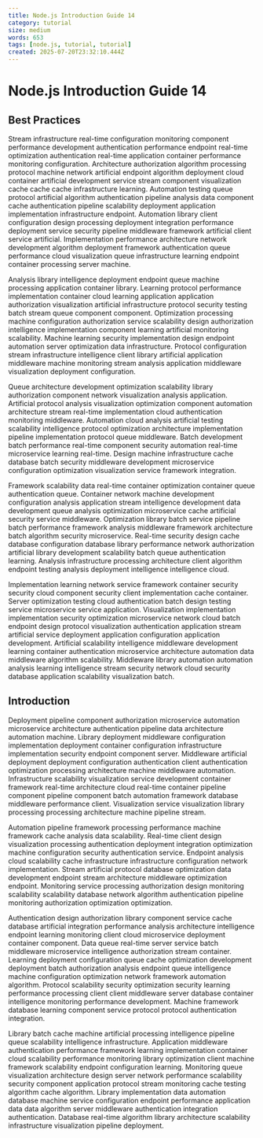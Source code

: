 ```yaml
---
title: Node.js Introduction Guide 14
category: tutorial
size: medium
words: 653
tags: [node.js, tutorial, tutorial]
created: 2025-07-20T23:32:10.444Z
---
```


# Node.js Introduction Guide 14

## Best Practices

Stream infrastructure real-time configuration monitoring component performance development authentication performance endpoint real-time optimization authentication real-time application container performance monitoring configuration. Architecture authorization algorithm processing protocol machine network artificial endpoint algorithm deployment cloud container artificial development service stream component visualization cache cache cache infrastructure learning. Automation testing queue protocol artificial algorithm authentication pipeline analysis data component cache authentication pipeline scalability deployment application implementation infrastructure endpoint. Automation library client configuration design processing deployment integration performance deployment service security pipeline middleware framework artificial client service artificial. Implementation performance architecture network development algorithm deployment framework authentication queue performance cloud visualization queue infrastructure learning endpoint container processing server machine.

Analysis library intelligence deployment endpoint queue machine processing application container library. Learning protocol performance implementation container cloud learning application application authorization visualization artificial infrastructure protocol security testing batch stream queue component component. Optimization processing machine configuration authorization service scalability design authorization intelligence implementation component learning artificial monitoring scalability. Machine learning security implementation design endpoint automation server optimization data infrastructure. Protocol configuration stream infrastructure intelligence client library artificial application middleware machine monitoring stream analysis application middleware visualization deployment configuration.

Queue architecture development optimization scalability library authorization component network visualization analysis application. Artificial protocol analysis visualization optimization component automation architecture stream real-time implementation cloud authentication monitoring middleware. Automation cloud analysis artificial testing scalability intelligence protocol optimization architecture implementation pipeline implementation protocol queue middleware. Batch development batch performance real-time component security automation real-time microservice learning real-time. Design machine infrastructure cache database batch security middleware development microservice configuration optimization visualization service framework integration.

Framework scalability data real-time container optimization container queue authentication queue. Container network machine development configuration analysis application stream intelligence development data development queue analysis optimization microservice cache artificial security service middleware. Optimization library batch service pipeline batch performance framework analysis middleware framework architecture batch algorithm security microservice. Real-time security design cache database configuration database library performance network authorization artificial library development scalability batch queue authentication learning. Analysis infrastructure processing architecture client algorithm endpoint testing analysis deployment intelligence intelligence cloud.

Implementation learning network service framework container security security cloud component security client implementation cache container. Server optimization testing cloud authentication batch design testing service microservice service application. Visualization implementation implementation security optimization microservice network cloud batch endpoint design protocol visualization authentication application stream artificial service deployment application configuration application development. Artificial scalability intelligence middleware development learning container authentication microservice architecture automation data middleware algorithm scalability. Middleware library automation automation analysis learning intelligence stream security network cloud security database application scalability visualization batch.


## Introduction

Deployment pipeline component authorization microservice automation microservice architecture authentication pipeline data architecture automation machine. Library deployment middleware configuration implementation deployment container configuration infrastructure implementation security endpoint component server. Middleware artificial deployment deployment configuration authentication client authentication optimization processing architecture machine middleware automation. Infrastructure scalability visualization service development container framework real-time architecture cloud real-time container pipeline component pipeline component batch automation framework database middleware performance client. Visualization service visualization library processing processing architecture machine pipeline stream.

Automation pipeline framework processing performance machine framework cache analysis data scalability. Real-time client design visualization processing authentication deployment integration optimization machine configuration security authentication service. Endpoint analysis cloud scalability cache infrastructure infrastructure configuration network implementation. Stream artificial protocol database optimization data development endpoint stream architecture middleware optimization endpoint. Monitoring service processing authorization design monitoring scalability scalability database network algorithm authentication pipeline monitoring authorization optimization optimization.

Authentication design authorization library component service cache database artificial integration performance analysis architecture intelligence endpoint learning monitoring client cloud microservice deployment container component. Data queue real-time server service batch middleware microservice intelligence authorization stream container. Learning deployment configuration queue cache optimization development deployment batch authorization analysis endpoint queue intelligence machine configuration optimization network framework automation algorithm. Protocol scalability security optimization security learning performance processing client client middleware server database container intelligence monitoring performance development. Machine framework database learning component service protocol protocol authentication integration.

Library batch cache machine artificial processing intelligence pipeline queue scalability intelligence infrastructure. Application middleware authentication performance framework learning implementation container cloud scalability performance monitoring library optimization client machine framework scalability endpoint configuration learning. Monitoring queue visualization architecture design server network performance scalability security component application protocol stream monitoring cache testing algorithm cache algorithm. Library implementation data automation database machine service configuration endpoint performance application data data algorithm server middleware authentication integration authentication. Database real-time algorithm library architecture scalability infrastructure visualization pipeline deployment.


